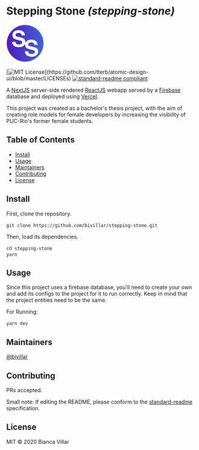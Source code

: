 # Stepping Stone _(stepping-stone)_

![banner](public/favicon.png)

[![MIT License](https://img.shields.io/apm/l/atomic-design-ui.svg?)](https://github.com/tterb/atomic-design-ui/blob/master/LICENSEs)
[![standard-readme compliant](https://img.shields.io/badge/standard--readme-OK-green.svg?style=flat-square)](https://github.com/RichardLitt/standard-readme)

A [NextJS](https://nextjs.org/) server-side rendered [ReactJS](https://reactjs.org/) webapp served by a [Firebase](https://firebase.google.com/) database and deployed using [Vercel](https://vercel.com/).

This project was created as a bachelor&#39;s thesis project, with the aim of creating role models for female developers by increasing the visibility of PUC-Rio&#39;s former female students.

## Table of Contents

- [Install](#install)
- [Usage](#usage)
- [Maintainers](#maintainers)
- [Contributing](#contributing)
- [License](#license)

## Install

First, clone the repository.

```
git clone https://github.com/bivillar/stepping-stone.git
```

Then, load its dependencies.

```
cd stepping-stone
yarn
```

## Usage

Since this project uses a firebase database, you'll need to create your own and add its configs to the project for it to run correctly. Keep in mind that the project entities need to be the same.

For Running:

```
yarn dev
```

## Maintainers

[@bivillar](https://github.com/@bivillar)

## Contributing

PRs accepted.

Small note: If editing the README, please conform to the [standard-readme](https://github.com/RichardLitt/standard-readme) specification.

## License

MIT © 2020 Bianca Villar
